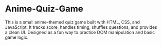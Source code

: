 # Anime-Quiz-Game

This is a small anime-themed quiz game built with HTML, CSS, and JavaScript. It tracks score, handles timing, shuffles questions, and provides a clean UI. Designed as a fun way to practice DOM manipulation and basic game logic.
